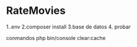 # RateMovies
1..env
2.composer install
3.base de datos
4. probar

conmandos
php bin/console clear:cache 
